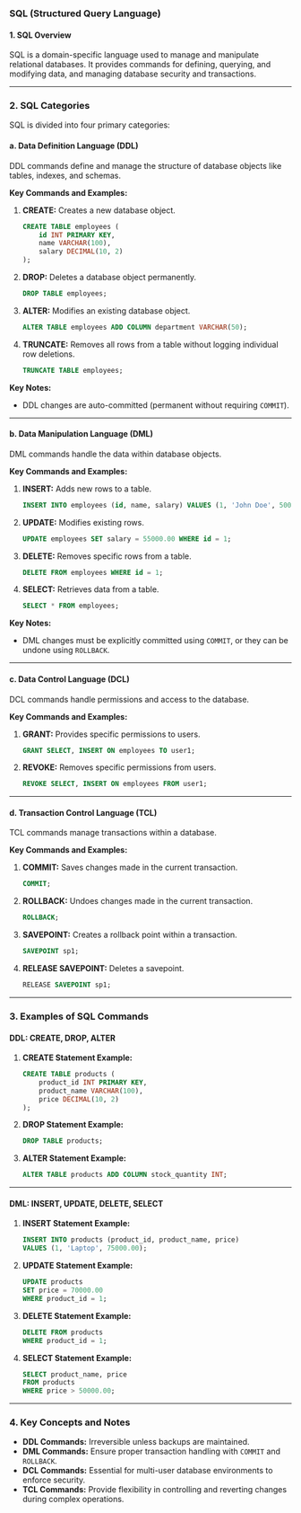 ### **SQL (Structured Query Language)**

#### **1. SQL Overview**
SQL is a domain-specific language used to manage and manipulate relational databases. It provides commands for defining, querying, and modifying data, and managing database security and transactions.

---

### **2. SQL Categories**
SQL is divided into four primary categories:

#### **a. Data Definition Language (DDL)**  
DDL commands define and manage the structure of database objects like tables, indexes, and schemas.

**Key Commands and Examples:**
1. **CREATE:** Creates a new database object.  
   ```sql
   CREATE TABLE employees (
       id INT PRIMARY KEY,
       name VARCHAR(100),
       salary DECIMAL(10, 2)
   );
   ```
2. **DROP:** Deletes a database object permanently.  
   ```sql
   DROP TABLE employees;
   ```
3. **ALTER:** Modifies an existing database object.  
   ```sql
   ALTER TABLE employees ADD COLUMN department VARCHAR(50);
   ```
4. **TRUNCATE:** Removes all rows from a table without logging individual row deletions.  
   ```sql
   TRUNCATE TABLE employees;
   ```

**Key Notes:**
- DDL changes are auto-committed (permanent without requiring `COMMIT`).

---

#### **b. Data Manipulation Language (DML)**  
DML commands handle the data within database objects.

**Key Commands and Examples:**
1. **INSERT:** Adds new rows to a table.  
   ```sql
   INSERT INTO employees (id, name, salary) VALUES (1, 'John Doe', 50000.00);
   ```
2. **UPDATE:** Modifies existing rows.  
   ```sql
   UPDATE employees SET salary = 55000.00 WHERE id = 1;
   ```
3. **DELETE:** Removes specific rows from a table.  
   ```sql
   DELETE FROM employees WHERE id = 1;
   ```
4. **SELECT:** Retrieves data from a table.  
   ```sql
   SELECT * FROM employees;
   ```

**Key Notes:**
- DML changes must be explicitly committed using `COMMIT`, or they can be undone using `ROLLBACK`.

---

#### **c. Data Control Language (DCL)**  
DCL commands handle permissions and access to the database.

**Key Commands and Examples:**
1. **GRANT:** Provides specific permissions to users.  
   ```sql
   GRANT SELECT, INSERT ON employees TO user1;
   ```
2. **REVOKE:** Removes specific permissions from users.  
   ```sql
   REVOKE SELECT, INSERT ON employees FROM user1;
   ```

---

#### **d. Transaction Control Language (TCL)**  
TCL commands manage transactions within a database.

**Key Commands and Examples:**
1. **COMMIT:** Saves changes made in the current transaction.  
   ```sql
   COMMIT;
   ```
2. **ROLLBACK:** Undoes changes made in the current transaction.  
   ```sql
   ROLLBACK;
   ```
3. **SAVEPOINT:** Creates a rollback point within a transaction.  
   ```sql
   SAVEPOINT sp1;
   ```
4. **RELEASE SAVEPOINT:** Deletes a savepoint.  
   ```sql
   RELEASE SAVEPOINT sp1;
   ```

---

### **3. Examples of SQL Commands**

#### **DDL: CREATE, DROP, ALTER**
1. **CREATE Statement Example:**  
   ```sql
   CREATE TABLE products (
       product_id INT PRIMARY KEY,
       product_name VARCHAR(100),
       price DECIMAL(10, 2)
   );
   ```

2. **DROP Statement Example:**  
   ```sql
   DROP TABLE products;
   ```

3. **ALTER Statement Example:**  
   ```sql
   ALTER TABLE products ADD COLUMN stock_quantity INT;
   ```

---

#### **DML: INSERT, UPDATE, DELETE, SELECT**
1. **INSERT Statement Example:**  
   ```sql
   INSERT INTO products (product_id, product_name, price) 
   VALUES (1, 'Laptop', 75000.00);
   ```

2. **UPDATE Statement Example:**  
   ```sql
   UPDATE products 
   SET price = 70000.00 
   WHERE product_id = 1;
   ```

3. **DELETE Statement Example:**  
   ```sql
   DELETE FROM products 
   WHERE product_id = 1;
   ```

4. **SELECT Statement Example:**  
   ```sql
   SELECT product_name, price 
   FROM products 
   WHERE price > 50000.00;
   ```

---

### **4. Key Concepts and Notes**
- **DDL Commands:** Irreversible unless backups are maintained.
- **DML Commands:** Ensure proper transaction handling with `COMMIT` and `ROLLBACK`.
- **DCL Commands:** Essential for multi-user database environments to enforce security.
- **TCL Commands:** Provide flexibility in controlling and reverting changes during complex operations.

